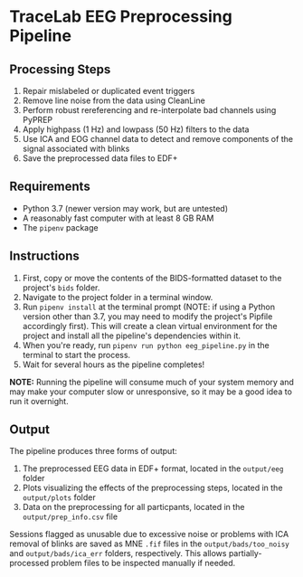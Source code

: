 # TraceLab EEG Preprocessing Pipeline

## Processing Steps

1. Repair mislabeled or duplicated event triggers
2. Remove line noise from the data using CleanLine
3. Perform robust rereferencing and re-interpolate bad channels using PyPREP
4. Apply highpass (1 Hz) and lowpass (50 Hz) filters to the data
5. Use ICA and EOG channel data to detect and remove components of the signal associated with blinks
6. Save the preprocessed data files to EDF+

## Requirements

- Python 3.7 (newer version may work, but are untested)
- A reasonably fast computer with at least 8 GB RAM
- The `pipenv` package

## Instructions

1. First, copy or move the contents of the BIDS-formatted dataset to the project's `bids` folder.
2. Navigate to the project folder in a terminal window.
3. Run `pipenv install` at the terminal prompt (NOTE: if using a Python version other than 3.7, you may need to modify the project's Pipfile accordingly first). This will create a clean virtual environment for the project and install all the pipeline's dependencies within it.
4. When you're ready, run `pipenv run python eeg_pipeline.py` in the terminal to start the process.
5. Wait for several hours as the pipeline completes!

**NOTE:** Running the pipeline will consume much of your system memory and may make your computer slow or unresponsive, so it may be a good idea to run it overnight.


## Output

The pipeline produces three forms of output:

1. The preprocessed EEG data in EDF+ format, located in the `output/eeg` folder
2. Plots visualizing the effects of the preprocessing steps, located in the `output/plots` folder
3. Data on the preprocessing for all particpants, located in the `output/prep_info.csv` file

Sessions flagged as unusable due to excessive noise or problems with ICA removal of blinks are saved as MNE `.fif` files in the `output/bads/too_noisy` and `output/bads/ica_err` folders, respectively. This allows partially-processed problem files to be inspected manually if needed.
